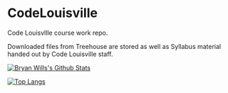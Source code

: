 # CodeLouisville
Code Louisvllle course work repo.

Downloaded files from Treehouse are stored as well as Syllabus material handed out by Code Louisville staff.

[![Bryan Wills's Github 
Stats](https://github-readme-stats.vercel.app/api?username=bryanwills&hide=prs&show_icons=true&theme=monokai&count_private=true)](https://github.com/bryanwills/github-readme-stats)

[![Top Langs](https://github-readme-stats.vercel.app/api/top-langs/?username=bryanwills&layout=compact&theme=monokai)](https://github.com/bryanwills/github-readme-stats)
